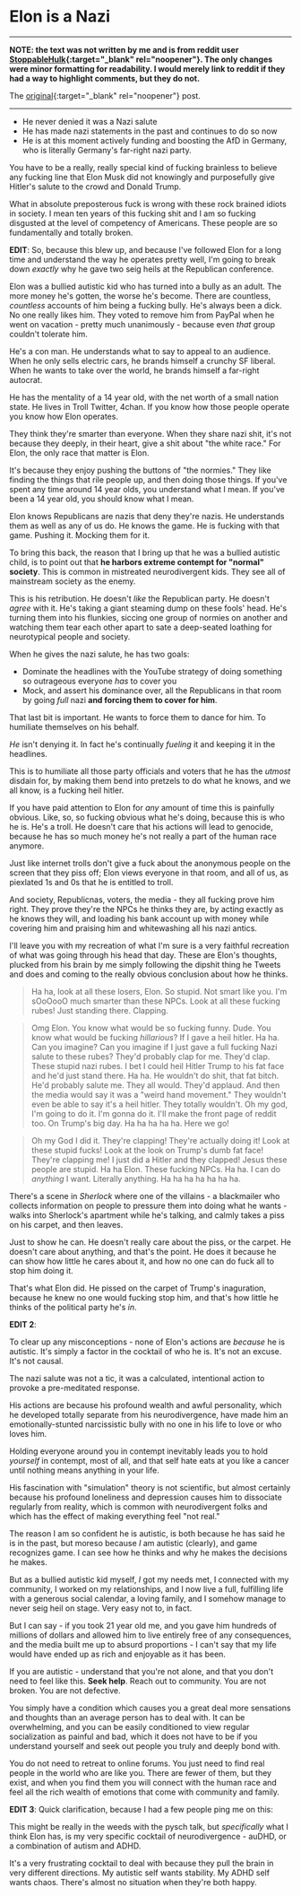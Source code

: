 # Elon is a Nazi

-------------------------------------------------------------------------------

**NOTE: the text was not written by me and is from reddit user
[StoppableHulk](https://old.reddit.com/user/StoppableHulk){:target="_blank" rel="noopener"}.
The only changes were minor formatting for
readability.  I would merely link to reddit if they had a way to
highlight comments, but they do not.**

The
[original](https://old.reddit.com/r/politics/comments/1i88d9b/elon_musk_doubles_down_on_salute_controversy_with/m8r95yq/){:target="_blank" rel="noopener"} post.

-------------------------------------------------------------------------------

* He never denied it was a Nazi salute
* He has made nazi statements in the past and continues to do so now
* He is at this moment actively funding and boosting the AfD in Germany, who is literally Germany's far-right nazi party. 

You have to be a really, really special kind of fucking brainless to believe any fucking line that Elon Musk did not knowingly and purposefully give Hitler's salute to the crowd and Donald Trump.

What in absolute preposterous fuck is wrong with these rock brained idiots in society. I mean ten years of this fucking shit and I am so fucking disgusted at the level of competency of Americans. These people are so fundamentally and totally broken.

**EDIT**: So, because this blew up, and because I've followed Elon for a long time and understand the way he operates pretty well, I'm going to break down *exactly* why he gave two seig heils at the Republican conference.

Elon was a bullied autistic kid who has turned into a bully as an adult. The more money he's gotten, the worse he's become. There are countless, *countless* accounts of him being a fucking bully. He's always been a dick. No one really likes him. They voted to remove him from PayPal when he went on vacation - pretty much unanimously - because even *that* group couldn't tolerate him.

He's a con man. He understands what to say to appeal to an audience. When he only sells electric cars, he brands himself a crunchy SF liberal. When he wants to take over the world, he brands himself a far-right autocrat. 

He has the mentality of a 14 year old, with the net worth of a small nation state. He lives in Troll Twitter, 4chan. If you know how those people operate you know how Elon operates. 

They think they're smarter than everyone. When they share nazi shit, it's not because they deeply, in their heart, give a shit about "the white race." For Elon, the only race that matter is Elon. 

It's because they enjoy pushing the buttons of "the normies." They like finding the things that rile people up, and then doing those things. If you've spent any time around 14 year olds, you understand what I mean. If you've been a 14 year old, you should know what I mean.

Elon knows Republicans are nazis that deny they're nazis. He understands them as well as any of us do. He knows the game. He is fucking with that game. Pushing it. Mocking them for it. 

To bring this back, the reason that I bring up that he was a bullied autistic child, is to point out that **he harbors extreme contempt for "normal" society**. This is common in mistreated neurodivergent kids. They see all of mainstream society as the enemy. 

This is his retribution. He doesn't *like* the Republican party. He doesn't *agree* with it. He's taking a giant steaming dump on these fools' head. He's turning them into his flunkies, siccing one group of normies on another and watching them tear each other apart to sate a deep-seated loathing for neurotypical people and society.

When he gives the nazi salute, he has two goals: 

* Dominate the headlines with the YouTube strategy of doing something so outrageous everyone *has* to cover you
* Mock, and assert his dominance over, all the Republicans in that room by going *full* nazi **and forcing them to cover for him**. 

That last bit is important. He wants to force them to dance for him. To humiliate themselves on his behalf.

*He* isn't denying it. In fact he's continually *fueling* it and keeping it in the headlines. 

This is to humiliate all those party officials and voters that he has the *utmost* disdain for, by making them bend into pretzels to do what he knows, and we all know, is a fucking heil hitler.

If you have paid attention to Elon for *any* amount of time this is painfully obvious. Like, so, so fucking obvious what he's doing, because this is who he is. He's a troll. He doesn't care that his actions will lead to genocide, because he has so much money he's not really a part of the human race anymore. 

Just like internet trolls don't give a fuck about the anonymous people on the screen that they piss off; Elon views everyone in that room, and all of us, as piexlated 1s and 0s that he is entitled to troll. 

And society, Republicnas, voters, the media - they all fucking prove him right. They prove they're the NPCs he thinks they are, by acting exactly as he knows they will, and loading his bank account up with money while covering him and praising him and whitewashing all his nazi antics. 

I'll leave you with my recreation of what I'm sure is a very faithful recreation of what was going through his head that day. These are Elon's thoughts, plucked from his brain by me simply following the dipshit thing he Tweets and does and coming to the really obvious conclusion about how he thinks.

> Ha ha, look at all these losers, Elon. So stupid. Not smart like you. I'm sOoOooO much smarter than these NPCs. Look at all these fucking rubes! Just standing there. Clapping. 

> Omg Elon. You know what would be so fucking funny. Dude. You know what would be fucking *hillarious*? If I gave a heil hitler. Ha ha. Can you imagine? Can you imagine if I just gave a full fucking Nazi salute to these rubes? They'd probably clap for me. They'd clap. These stupid nazi rubes. I bet I could heil Hitler Trump to his fat face and he'd just stand there. Ha ha. He wouldn't do shit, that fat bitch. He'd probably salute me. They all would. They'd applaud. And then the media would say it was a "weird hand movement." They wouldn't even be able to say it's a heil hitler. They totally wouldn't. Oh my god, I'm going to do it. I'm gonna do it. I'll make the front page of reddit too. On Trump's big day. Ha ha ha ha ha. Here we go!

> Oh my God I did it. They're clapping! They're actually doing it! Look at these stupid fucks! Look at the look on Trump's dumb fat face! They're clapping me! I just did a Hitler and they clapped! Jesus these people are stupid. Ha ha Elon. These fucking NPCs. Ha ha. I can do *anything* I want. Literally anything. Ha ha ha ha ha ha ha.

There's a scene in *Sherlock* where one of the villains - a blackmailer who collects information on people to pressure them into doing what he wants - walks into Sherlock's apartment while he's talking, and calmly takes a piss on his carpet, and then leaves. 

Just to show he can. He doesn't really care about the piss, or the carpet. He doesn't care about anything, and that's the point. He does it because he can show how little he cares about it, and how no one can do fuck all to stop him doing it.

That's what Elon did. He pissed on the carpet of Trump's inaguration, because he knew no one would fucking stop him, and that's how little he thinks of the political party he's *in*.

**EDIT 2**: 

To clear up any misconceptions - none of Elon's actions are *because* he is autistic. It's simply a factor in the cocktail of who he is. It's not an excuse. It's not causal. 

The nazi salute was not a tic, it was a calculated, intentional action to provoke a pre-meditated response. 

His actions are because his profound wealth and awful personality, which he developed totally separate from his neurodivergence, have made him an emotionally-stunted narcissistic bully with no one in his life to love or who loves him. 

Holding everyone around you in contempt inevitably leads you to hold *yourself* in contempt, most of all, and that self hate eats at you like a cancer until nothing means anything in your life. 

His fascination with "simulation" theory is not scientific, but almost certainly because his profound loneliness and depression causes him to dissociate regularly from reality, which is common with neurodivergent folks and which has the effect of making everything feel "not real."

The reason I am so confident he is autistic, is both because he has said he is in the past, but moreso because *I* am autistic (clearly), and game recognizes game. I can see how he thinks and why he makes the decisions he makes. 

But as a bullied autistic kid myself, *I* got my needs met, I connected with my community, I worked on my relationships, and I now live a full, fulfilling life with a generous social calendar, a loving family, and I somehow manage to never seig heil on stage. Very easy not to, in fact.

But I can say - if you took 21 year old me, and you gave him hundreds of millions of dollars and allowed him to live entirely free of any consequences, and the media built me up to absurd proportions - I can't say that my life would have ended up as rich and enjoyable as it has been. 

If you are autistic - understand that you're not alone, and that you don't need to feel like this. **Seek help**. Reach out to community. You are not broken. You are not defective. 

You simply have a condition which causes you a great deal more sensations and thoughts than an average person has to deal with. It can be overwhelming, and you can be easily conditioned to view regular socialization as painful and bad, which it does not have to be if you understand yourself and seek out people you truly and deeply bond with.

You do not need to retreat to online forums. You just need to find real people in the world who are like you. There are fewer of them, but they exist, and when you find them you will connect with the human race and feel all the rich wealth of emotions that come with community and family.

**EDIT 3**: Quick clarification, because I had a few people ping me on this: 

This might be really in the weeds with the pysch talk, but *specifically* what I think Elon has, is my very specific cocktail of neurodivergence - auDHD, or a combination of autism and ADHD. 

It's a very frustrating cocktail to deal with because they pull the brain in very different directions. My autistic self wants stability. My ADHD self wants chaos. There's almost no situation when they're both happy.
